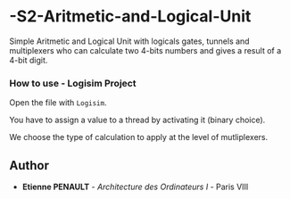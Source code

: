 # -S2-Aritmetic-and-Logical-Unit

Simple Aritmetic and Logical Unit with logicals gates, tunnels and multiplexers who can calculate two 4-bits numbers and gives a result of a 4-bit digit.

### How to use - Logisim Project

Open the file with ```Logisim```.

You have to assign a value to a thread by activating it (binary choice).

We choose the type of calculation to apply at the level of mutliplexers.

## Author

* **Etienne PENAULT** - *Architecture des Ordinateurs I* - Paris VIII
